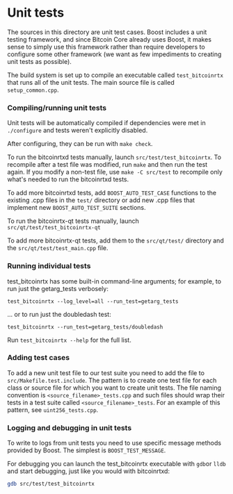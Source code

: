 # Unit tests

The sources in this directory are unit test cases. Boost includes a
unit testing framework, and since Bitcoin Core already uses Boost, it makes
sense to simply use this framework rather than require developers to
configure some other framework (we want as few impediments to creating
unit tests as possible).

The build system is set up to compile an executable called `test_bitcoinrtx`
that runs all of the unit tests. The main source file is called
`setup_common.cpp`.

### Compiling/running unit tests

Unit tests will be automatically compiled if dependencies were met in `./configure`
and tests weren't explicitly disabled.

After configuring, they can be run with `make check`.

To run the bitcoinrtxd tests manually, launch `src/test/test_bitcoinrtx`. To recompile
after a test file was modified, run `make` and then run the test again. If you
modify a non-test file, use `make -C src/test` to recompile only what's needed
to run the bitcoinrtxd tests.

To add more bitcoinrtxd tests, add `BOOST_AUTO_TEST_CASE` functions to the existing
.cpp files in the `test/` directory or add new .cpp files that
implement new `BOOST_AUTO_TEST_SUITE` sections.

To run the bitcoinrtx-qt tests manually, launch `src/qt/test/test_bitcoinrtx-qt`

To add more bitcoinrtx-qt tests, add them to the `src/qt/test/` directory and
the `src/qt/test/test_main.cpp` file.

### Running individual tests

test_bitcoinrtx has some built-in command-line arguments; for
example, to run just the getarg_tests verbosely:

    test_bitcoinrtx --log_level=all --run_test=getarg_tests

... or to run just the doubledash test:

    test_bitcoinrtx --run_test=getarg_tests/doubledash

Run `test_bitcoinrtx --help` for the full list.

### Adding test cases

To add a new unit test file to our test suite you need
to add the file to `src/Makefile.test.include`. The pattern is to create
one test file for each class or source file for which you want to create
unit tests. The file naming convention is `<source_filename>_tests.cpp`
and such files should wrap their tests in a test suite
called `<source_filename>_tests`. For an example of this pattern,
see `uint256_tests.cpp`.

### Logging and debugging in unit tests

To write to logs from unit tests you need to use specific message methods
provided by Boost. The simplest is `BOOST_TEST_MESSAGE`.

For debugging you can launch the test_bitcoinrtx executable with `gdb`or `lldb` and
start debugging, just like you would with bitcoinrtxd:

```bash
gdb src/test/test_bitcoinrtx
```
